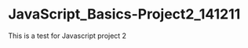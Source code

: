 JavaScript_Basics-Project2_141211
=================================
This is a test for Javascript project 2

